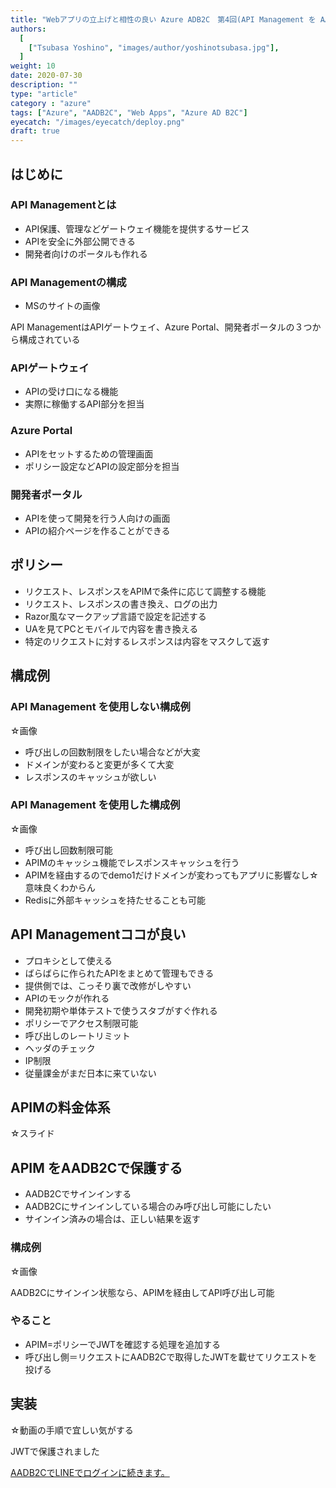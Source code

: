 ```yaml
---
title: "Webアプリの立上げと相性の良い Azure ADB2C　第4回(API Management を AADB2C で保護する)"
authors:
  [
    ["Tsubasa Yoshino", "images/author/yoshinotsubasa.jpg"],
  ]
weight: 10
date: 2020-07-30
description: ""
type: "article"
category : "azure"
tags: ["Azure", "AADB2C", "Web Apps", "Azure AD B2C"]
eyecatch: "/images/eyecatch/deploy.png"
draft: true
---
```


## はじめに

### API Managementとは

- API保護、管理などゲートウェイ機能を提供するサービス
- APIを安全に外部公開できる
- 開発者向けのポータルも作れる

### API Managementの構成

- MSのサイトの画像

API ManagementはAPIゲートウェイ、Azure Portal、開発者ポータルの３つから構成されている

### APIゲートウェイ

- APIの受け口になる機能
- 実際に稼働するAPI部分を担当

### Azure Portal

- APIをセットするための管理画面
- ポリシー設定などAPIの設定部分を担当

### 開発者ポータル

- APIを使って開発を行う人向けの画面
- APIの紹介ページを作ることができる

## ポリシー

- リクエスト、レスポンスをAPIMで条件に応じて調整する機能
- リクエスト、レスポンスの書き換え、ログの出力
- Razor風なマークアップ言語で設定を記述する
- UAを見てPCとモバイルで内容を書き換える
- 特定のリクエストに対するレスポンスは内容をマスクして返す
  
## 構成例

### API Management を使用しない構成例

☆画像

- 呼び出しの回数制限をしたい場合などが大変
- ドメインが変わると変更が多くて大変
- レスポンスのキャッシュが欲しい

### API Management を使用した構成例

☆画像

- 呼び出し回数制限可能
- APIMのキャッシュ機能でレスポンスキャッシュを行う
- APIMを経由するのでdemo1だけドメインが変わってもアプリに影響なし☆意味良くわからん
- Redisに外部キャッシュを持たせることも可能 

## API Managementココが良い

- プロキシとして使える
- ばらばらに作られたAPIをまとめて管理もできる
- 提供側では、こっそり裏で改修がしやすい
- APIのモックが作れる
- 開発初期や単体テストで使うスタブがすぐ作れる
- ポリシーでアクセス制限可能
- 呼び出しのレートリミット
- ヘッダのチェック
- IP制限
- 従量課金がまだ日本に来ていない

## APIMの料金体系

☆スライド

## APIM をAADB2Cで保護する

- AADB2Cでサインインする
- AADB2Cにサインインしている場合のみ呼び出し可能にしたい
- サインイン済みの場合は、正しい結果を返す

### 構成例

☆画像

AADB2Cにサインイン状態なら、APIMを経由してAPI呼び出し可能

### やること

- APIM=ポリシーでJWTを確認する処理を追加する
- 呼び出し側＝リクエストにAADB2Cで取得したJWTを載せてリクエストを投げる

## 実装

☆動画の手順で宜しい気がする

JWTで保護されました

[AADB2CでLINEでログインに続きます。](/azure/azureadb2c/azureadb2c-linelogin)

